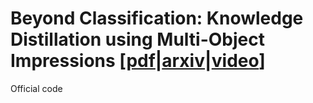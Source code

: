 # Beyond Classification: Knowledge Distillation using Multi-Object Impressions [[pdf](https://www.bmvc2021-virtualconference.com/assets/papers/0906.pdf)|[arxiv](https://arxiv.org/abs/2110.14215)|[video](https://www.bmvc2021-virtualconference.com/conference/papers/paper_0906.html)]
Official code
